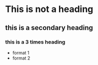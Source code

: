 # This is not a heading

## this is a secondary heading

### this is a 3 times heading

* format 1
* format 2

